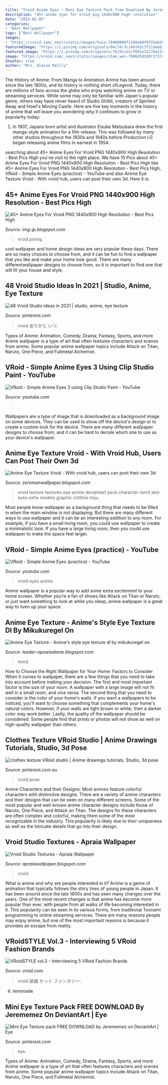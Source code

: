 ```yaml
---
title: "Vroid Anime Eyes ~ Mini Eye Texture Pack free Download By Jerememez On Deviantart"
description: "45+ anime eyes for vroid png 1440x900 high resolution"
date: "2022-02-05"
categories:
- "Best Wallpaper"
tags: ["Best Wallpaper"]
images:
- "https://vroid.com/_next/static/images/twin.f840890073160e09f0f25ebb5c1b7ce0.png"
featuredImage: "https://i.pinimg.com/originals/04/34/3c/04343c3f21abeb326e1adb2dd3c0ee76.png"
featured_image: "https://i.pinimg.com/originals/f6/01/e3/f601e3217be12d11536d81e5828e4ac5.png"
image: "https://vroid.com/_next/static/images/item_won.7506d582d9f1f3740687d977b7137990.png"
ShowToc: true
author: "Mrs. Alaina Reilly"
---
```



The History of Anime: From Manga to Animation
Anime has been around since the late 1800s, and its history is nothing short ofLegend. Today, there are millions of fans across the globe who enjoy watching anime on TV or streaming services. While some may only be familiar with Japan's popular genre, others may have never heard of Studio Ghibli, creators of Spirited Away and Howl's Moving Castle. Here are five key moments in the history of anime that will leave you wondering why it continues to grow in popularity today:
1) In 1907, Japans born artist and illustrator Eisuke Matsubara drew the first manga-style animation for a film release. This was followed by many other studios throughout the 1930s and 1940s before Production I.G began releasing anime films in earnest in 1954.

	

		
searching about 45+ Anime Eyes For Vroid PNG 1440x900 High Resolution - Best Pics High you've visit to the right place. We have 10 Pics about 45+ Anime Eyes For Vroid PNG 1440x900 High Resolution - Best Pics High like 45+ Anime Eyes For Vroid PNG 1440x900 High Resolution - Best Pics High, VRoid - Simple Anime Eyes (practice) - YouTube and also Anime Eye Texture Vroid - With vroid hub, users can post their own 3d. Here it is:
		
    
## 45+ Anime Eyes For Vroid PNG 1440x900 High Resolution - Best Pics High

<img loading=lazy src="https://booth.pximg.net/d69d77bf-d3b4-4f43-ba2c-0d346b120554/i/1142137/99f33611-936b-4e83-abd8-ccbc374ac066_base_resized.jpg" onerror="this.onerror=null;this.src='https://tse2.mm.bing.net/th?id=OIP.d6-56bHwq6xg42HziHq1ogHaD_&amp;pid=15.1';" alt="45+ Anime Eyes For Vroid PNG 1440x900 High Resolution - Best Pics High">

_Source: img-jp.blogspot.com_

>vroid pximg. 

	

cool wallpaper and home design ideas are very popular these days. There are so many choices to choose from, and it can be fun to find a wallpaper that you like and make your home look good. There are many differentwallpaper designs to choose from, so it is important to find one that will fit your house and style.

    
## 48 Vroid Studio Ideas In 2021 | Studio, Anime, Eye Texture

<img loading=lazy src="https://i.pinimg.com/474x/7f/49/a9/7f49a953c9183ec5d1231d6f3564b182.jpg" onerror="this.onerror=null;this.src='https://tse1.mm.bing.net/th?id=OIP.ONzOgqAE55z9sqVADQ7F0gAAAA&amp;pid=15.1';" alt="48 Vroid Studio ideas in 2021 | studio, anime, eye texture">

_Source: pinterest.com_

>vroid ありがと いつ. 

	

Types of Anime: Animation, Comedy, Drama, Fantasy, Sports, and more
Anime wallpaper is a type of art that often features characters and scenes from anime. Some popular anime wallpaper topics include Attack on Titan, Naruto, One Piece, and Fullmetal Alchemist.

    
## VRoid - Simple Anime Eyes 3 Using Clip Studio Paint - YouTube

<img loading=lazy src="https://i.ytimg.com/vi/avt0uYuU2Mk/maxresdefault.jpg" onerror="this.onerror=null;this.src='https://tse3.mm.bing.net/th?id=OIP.0ku_KWMOeB3rxuigrZaWzgHaEK&amp;pid=15.1';" alt="VRoid - Simple Anime Eyes 3 using Clip Studio Paint - YouTube">

_Source: youtube.com_

>. 

	

Wallpapers are a type of image that is downloaded as a background image on some devices. They can be used to show off the device's design or to create a custom look for the device. There are many different wallpaper designs to choose from, and it can be hard to decide which one to use as your device's wallpaper.

    
## Anime Eye Texture Vroid - With Vroid Hub, Users Can Post Their Own 3d

<img loading=lazy src="https://i.pinimg.com/originals/04/34/3c/04343c3f21abeb326e1adb2dd3c0ee76.png" onerror="this.onerror=null;this.src='https://tse2.mm.bing.net/th?id=OIP.n8rLjL5Slaf4wDhTCuodZQHaEj&amp;pid=15.1';" alt="Anime Eye Texture Vroid - With vroid hub, users can post their own 3d">

_Source: zeromanwallpaper.blogspot.com_

>vroid texture textures eye anime deviantart pack character mmd skin eyes nsfw models graphic clothes miju. 

	

Most people know wallpaper as a background thing that needs to be filled in when the main window is not displaying. But there are many different ways to use wallpaper and it can be an interesting addition to any room. For example, if you have a small living room, you could use wallpaper to create a minimalistic look. If you have a large living room, then you could use wallpaper to make the space feel larger.

    
## VRoid - Simple Anime Eyes (practice) - YouTube

<img loading=lazy src="https://i.ytimg.com/vi/P0rBRFAajdA/maxresdefault.jpg" onerror="this.onerror=null;this.src='https://tse2.mm.bing.net/th?id=OIP.N8F185q7n2W05xM4f6vungHaEK&amp;pid=15.1';" alt="VRoid - Simple Anime Eyes (practice) - YouTube">

_Source: youtube.com_

>vroid eyes anime. 

	

Anime wallpaper is a popular way to add some extra excitement to your home screen. Whether you’re a fan of shows like Attack on Titan or Naruto, or just want something to look at while you sleep, anime wallpaper is a great way to liven up your space.

    
## Anime Eye Texture - Anime&#039;s Style Eye Texture Dl By Mikukuregel On

<img loading=lazy src="http://orig15.deviantart.net/357b/f/2016/121/6/9/eye_texture_dl__by_neenspanchira-da0w2w7.png" onerror="this.onerror=null;this.src='https://tse3.mm.bing.net/th?id=OIP.75Uy8CQhh0rAyYuCA9qj4gHaEK&amp;pid=15.1';" alt="Anime Eye Texture - Anime&#039;s style eye texture dl by mikukuregel on">

_Source: leader-opowiadanie.blogspot.com_

>mmd. 

	

How to Choose the Right Wallpaper for Your Home: Factors to Consider
When it comes to wallpaper, there are a few things that you need to take into account before making your decision. The first and most important factor is the size of your room. A wallpaper with a large image will not fit well in a small room, and vice versa. 
The second thing that you need to consider is the color of your home's walls. If you want a wallpapers to be noticed, you'll want to choose something that complements your home's natural colors. However, if your walls are light brown or white, then a darker color may work better. 
Lastly, the quality of the wallpaper should be considered. Some people find that prints or photos will not show as well on high-quality wallpaper than others.

    
## Clothes Texture VRoid Studio | Anime Drawings Tutorials, Studio, 3d Pose

<img loading=lazy src="https://i.pinimg.com/originals/f6/01/e3/f601e3217be12d11536d81e5828e4ac5.png" onerror="this.onerror=null;this.src='https://tse1.mm.bing.net/th?id=OIP.Wf0h5BH20Jp6M0AQecgO4AHaHa&amp;pid=15.1';" alt="clothes texture VRoid studio | Anime drawings tutorials, Studio, 3d pose">

_Source: pinterest.com.au_

>vroid pose. 

	

Anime Characters and their Designs: Most animes feature colorful characters with distinctive designs.
There are a variety of anime characters and their designs that can be seen on many different screens. Some of the most popular and well-known anime character designs include those of Naruto, One Piece, and Attack on Titan. The designs for these characters are often complex and colorful, making them some of the most recognizable in the industry. This popularity is likely due to their uniqueness as well as the intricate details that go into their design.

    
## Vroid Studio Textures - Apraia Wallpaper

<img loading=lazy src="https://vroid.com/_next/static/images/twin.f840890073160e09f0f25ebb5c1b7ce0.png" onerror="this.onerror=null;this.src='https://tse3.mm.bing.net/th?id=OIP.ZsgS-U-18IDN_d3o5F-RngHaDo&amp;pid=15.1';" alt="Vroid Studio Textures - Apraia Wallpaper">

_Source: apraiawallpaper.blogspot.com_

>vroid. 

	

What is anime and why are people interested in it?
Anime is a genre of animation that typically follows the story lines of young people in Japan. It has been around since the late 1800s and has seen many changes over the years. One of the most recent changes is that anime has become more popular than ever, with people from all walks of life becoming interested in it. This popularity can be seen in its various forms, from traditional Toonami programming to online streaming services. There are many reasons people may enjoy anime, but one of the most important reasons is because it provides an escape from reality.

    
## VRoidSTYLE Vol.3 - Interviewing 5 VRoid Fashion Brands

<img loading=lazy src="https://vroid.com/_next/static/images/item_won.7506d582d9f1f3740687d977b7137990.png" onerror="this.onerror=null;this.src='https://tse3.mm.bing.net/th?id=OIP.mQ4be21I-Rb3oRnXqHFLVwHaDt&amp;pid=15.1';" alt="VRoidSTYLE vol.3 - Interviewing 5 VRoid Fashion Brands">

_Source: vroid.com_

>vroid 装備 セット ファンタジー. 

	

4. lemonade 

    
## Mini Eye Texture Pack FREE DOWNLOAD By Jerememez On DeviantArt | Eye

<img loading=lazy src="https://i.pinimg.com/originals/de/15/50/de15501f766254e9c200e51c181b97a8.png" onerror="this.onerror=null;this.src='https://tse2.mm.bing.net/th?id=OIP.uSHYDi6rjfBxR2d4o7aCpgHaE4&amp;pid=15.1';" alt="Mini Eye Texture pack FREE DOWNLOAD by Jerememez on DeviantArt | Eye">

_Source: pinterest.com_

>eye. 

	

Types of Anime: Animation, Comedy, Drama, Fantasy, Sports, and more
Anime wallpaper is a type of art that often features characters and scenes from anime. Some popular anime wallpaper topics include Attack on Titan, Naruto, One Piece, and Fullmetal Alchemist.

